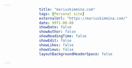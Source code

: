 ---
                title: "mariuskimmina.com"
                tags: [Personal site]
                externalUrl: "https://mariuskimmina.com/"
                date: 9971-08-08
                showDate: false
                showAuthor: false
                showReadingTime: false
                showEdit: false
                showLikes: false
                showViews: false
                layoutBackgroundHeaderSpace: false
                ---
